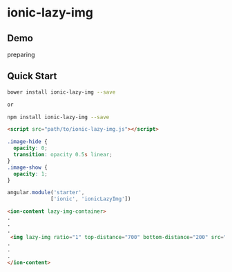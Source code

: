 ionic-lazy-img
=====================


## Demo
preparing

## Quick Start

```sh
bower install ionic-lazy-img --save

or

npm install ionic-lazy-img --save
```

```html
<script src="path/to/ionic-lazy-img.js"></script>
```

```css
.image-hide {
  opacity: 0;
  transition: opacity 0.5s linear;
}
.image-show {
  opacity: 1;
}
```

```javascript
angular.module('starter',
              ['ionic', 'ionicLazyImg'])
```

``` html
<ion-content lazy-img-container>
.
.
.
 <img lazy-img ratio="1" top-distance="700" bottom-distance="200" src="/path/to/image" ...>
.
.
.
</ion-content>
```
